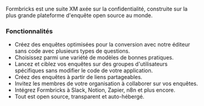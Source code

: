 Formbricks est une suite XM axée sur la confidentialité, construite sur la plus grande plateforme d'enquête open source au monde.

### Fonctionnalités

- Créez des enquêtes optimisées pour la conversion avec notre éditeur sans code avec plusieurs types de questions.
- Choisissez parmi une variété de modèles de bonnes pratiques.
- Lancez et ciblez vos enquêtes sur des groupes d'utilisateurs spécifiques sans modifier le code de votre application.
- Créez des enquêtes à partir de liens partageables.
- Invitez les membres de votre organisation à collaborer sur vos enquêtes.
- Intégrez Formbricks à Slack, Notion, Zapier, n8n et plus encore.
- Tout est open source, transparent et auto-hébergé.